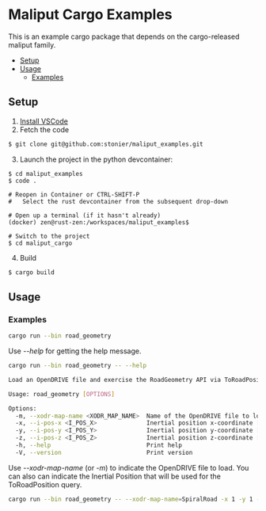 # Maliput Cargo Examples <!-- omit from toc -->

This is an example cargo package that depends on the cargo-released maliput family.

- [Setup](#setup)
- [Usage](#usage)
  - [Examples](#examples)

## Setup

1. [Install VSCode](https://code.visualstudio.com/docs/setup/linux)
2. Fetch the code

```bash
$ git clone git@github.com:stonier/maliput_examples.git
```

3. Launch the project in the python devcontainer:

```
$ cd maliput_examples
$ code .

# Reopen in Container or CTRL-SHIFT-P
#   Select the rust devcontainer from the subsequent drop-down

# Open up a terminal (if it hasn't already)
(docker) zen@rust-zen:/workspaces/maliput_examples$

# Switch to the project
$ cd maliput_cargo
```

4. Build

```bash
$ cargo build
```

## Usage

### Examples

```sh
cargo run --bin road_geometry
```

Use _--help_ for getting the help message.

```sh
cargo run --bin road_geometry -- --help
```

```sh
Load an OpenDRIVE file and exercise the RoadGeometry API via ToRoadPosition query

Usage: road_geometry [OPTIONS]

Options:
  -m, --xodr-map-name <XODR_MAP_NAME>  Name of the OpenDRIVE file to load [default: TShapeRoad]
  -x, --i-pos-x <I_POS_X>              Inertial position x-coordinate [default: -0.5]
  -y, --i-pos-y <I_POS_Y>              Inertial position y-coordinate [default: 0]
  -z, --i-pos-z <I_POS_Z>              Inertial position z-coordinate [default: 1]
  -h, --help                           Print help
  -V, --version                        Print version
```

Use _--xodr-map-name_ (or _-m_) to indicate the OpenDRIVE file to load.
You can also can indicate the Inertial Position that will be used for the ToRoadPosition query.
```sh
cargo run --bin road_geometry -- --xodr-map-name=SpiralRoad -x 1 -y 1 -z 1
```
